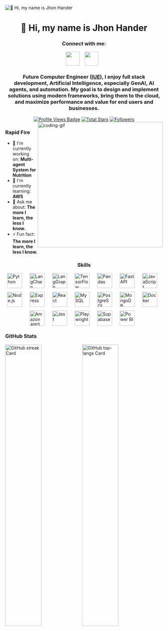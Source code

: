 ![👋 Hi, my name is Jhon Hander](https://static.wixstatic.com/media/53fad0_ce0704caa0174d6aa9b2b8101a62fa77~mv2.gif)



<div id="toc">
  <ul align="center" style="list-style: none">
    <summary>
      <h1>
        👋 Hi, my name is Jhon Hander
      </h1>
    </summary>
  </ul>
</div>

**<h3 align="center">Connect with me:</h3>** 
<p align="center"><a href="https://github.com/sushilmagare10" target="_blank"><img src="https://img.shields.io/badge/GitHub-100000?logo=github&logoColor=white" height="44" style="margin-right: 12px"></a> <a href="https://www.linkedin.com/in/sushil-magare" target="_blank"><img src="https://img.shields.io/badge/LinkedIn-0077B5?logo=linkedin&logoColor=white" height="44" style="margin-right: 12px"></a></p>

 **<h3 align="center">Future Computer Engineer ([IUE](https://www.iue.edu.co/)), I enjoy **full stack development**, **Artificial Intelligence**, especially **GenAI, AI agents, and automation**. My goal is to design and implement solutions using modern frameworks, bring them to the cloud, and maximize performance and value for end users and businesses.</h3>**

<div align="center">
<!-- Profile Views -->
<a href="[[https://github.com/jhonhandermejia](https://github.com/JhonHander)](https://github.com/JhonHander)" target="_blank">
  <img src="https://komarev.com/ghpvc/?username=jhonhandermejia&label=Profile%20views&color=5e81ac&style=for-the-badge&logo=github&logoColor=white&Color=black" 
       alt="Profile Views Badge" /></a>

<!-- Total Stars with GitHub Logo -->
<a href="https://github.com/JhonHander?tab=repositories&sort=stargazers" target="_blank">
  <img alt="Total Stars" title="Total stars on GitHub"
       src="https://img.shields.io/github/stars/JhonHander?style=for-the-badge&label=Stars&color=bf616a&logo=github" /></a>

<!-- Followers with GitHub Logo -->
<a href="https://github.com/JhonHander?tab=followers" target="_blank">
  <img alt="Followers" title="Follow me on GitHub"
       src="https://img.shields.io/github/followers/JhonHander?style=for-the-badge&label=Followers&color=5e81ac&logo=github" />
</a>
</div>

<!-- Optional: Right-side animation gif if you have one -->
<img align="right" alt="coding-gif" width="400" src="./assets/371756373-fddcdbcd-5ea2-4416-9f59-ca7fd9394aca">

**<h3 align="left">Rapid Fire</h3>**

- 💼 I'm currently working on: **Multi-agent System for Nutrition**
- 🌱 I'm currently learning: **AWS**
- 💬 Ask me about: **The more I learn, the less I know.**
- ⚡ Fun fact: **The more I learn, the less I know.**


**<h3 align="center">Skills</h3>**

<div style="display: flex; flex-wrap: wrap; gap: 12px; justify-content: center;"><img src="https://img.shields.io/badge/Python-306998?logo=python&logoColor=white" height="48" alt="Python" style="margin-right: 12px"> <img src="https://img.shields.io/badge/LangChain-40A383?logo=chainlink&logoColor=white" height="48" alt="LangChain" style="margin-right: 12px"> <img src="https://img.shields.io/badge/LangGraph-65B741?logoColor=white" height="48" alt="LangGraph" style="margin-right: 12px"> <img src="https://img.shields.io/badge/TensorFlow-FF6F00?logo=tensorflow&logoColor=white" height="48" alt="TensorFlow" style="margin-right: 12px"> <img src="https://img.shields.io/badge/Pandas-150458?logo=pandas&logoColor=white" height="48" alt="Pandas" style="margin-right: 12px"> <img src="https://img.shields.io/badge/FastAPI-009688?logo=fastapi&logoColor=white" height="48" alt="FastAPI" style="margin-right: 12px"> <img src="https://img.shields.io/badge/JavaScript-F7DF1C?logo=javascript&logoColor=white" height="48" alt="JavaScript" style="margin-right: 12px"> <img src="https://img.shields.io/badge/Node.js-8CC84B?logo=node.js&logoColor=white" height="48" alt="Node.js" style="margin-right: 12px"> <img src="https://img.shields.io/badge/Express-000000?logo=express&logoColor=white" height="48" alt="Express" style="margin-right: 12px"> <img src="https://img.shields.io/badge/React-20232A?logo=react&logoColor=61DAFB" height="48" alt="React" style="margin-right: 12px"> <img src="https://img.shields.io/badge/MySQL-4479A1?logo=mysql&logoColor=white" height="48" alt="MySQL" style="margin-right: 12px"> <img src="https://img.shields.io/badge/PostgreSQL-316192?logo=postgresql&logoColor=white" height="48" alt="PostgreSQL" style="margin-right: 12px"> <img src="https://img.shields.io/badge/MongoDB-4EA94B?logo=mongodb&logoColor=white" height="48" alt="MongoDB" style="margin-right: 12px"> <img src="https://img.shields.io/badge/Docker-2496ED?logo=docker&logoColor=white" height="48" alt="Docker" style="margin-right: 12px"> <img src="https://img.shields.io/badge/Amazon_AWS-232F3E?logo=amazon-aws&logoColor=white" height="48" alt="Amazon AWS" style="margin-right: 12px"> <img src="https://img.shields.io/badge/Jest-C21325?logo=jest&logoColor=white" height="48" alt="Jest" style="margin-right: 12px"> <img src="https://img.shields.io/badge/Playwright-2EAD33?logo=playwright&logoColor=white" height="48" alt="Playwright" style="margin-right: 12px"> <img src="https://img.shields.io/badge/Supabase-3ECF8E?logo=supabase&logoColor=white" height="48" alt="Supabase" style="margin-right: 12px"> <img src="https://img.shields.io/badge/Power_BI-F2C811?logo=power%20bi&logoColor=black" height="48" alt="Power BI" style="margin-right: 12px"></div>

 **<h3 align="left">GitHub Stats</h3>**

<p align="left">
  <img width="48%" src="https://streak-stats.demolab.com/?user=JhonHander&theme=react&hide_border=false&date_format=M+j%5B%2C+Y%5D&mode=daily&hide_total_contributions=false&hide_current_streak=false&hide_longest_streak=false&card_height=200" alt="GitHub streak Card" />
  <img width="48%" src="https://github-readme-stats.vercel.app/api/top-langs?username=JhonHander&theme=react&hide_title=false&layout=compact&langs_count=6&hide_progress=false&card_width=400" alt="GitHub top-langs Card" />
</p>


